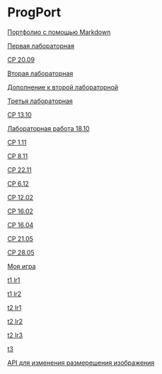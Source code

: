 # ProgPort
 
 <a href="https://github.com/VexelB/porfol" target="_blank">Портфолио с помощью Markdown</a>

 <a href="https://repl.it/@VexelB/ProgFLab">Первая лабораторная</a>

<a href="https://repl.it/@VexelB/Prog2009">СР 20.09</a>

<a href="https://repl.it/@VexelB/ProgSLab">Вторая лабораторная</a>

<a href="https://repl.it/@VexelB/ProgSlab1">Дополнение к второй лабораторной</a>

<a href="https://repl.it/@VexelB/ProgTLab">Третья лабораторная</a>

<a href="https://repl.it/@VexelB/Prog1310">СР 13.10</a>

<a href="https://github.com/VexelB/prog1810/blob/master/main.py">Лабораторная работа 18.10</a>

<a href="https://repl.it/@VexelB/Prog111">СР 1.11</a>

<a href="https://repl.it/@VexelB/Prog811">СР 8.11</a>

<a href="https://repl.it/@VexelB/Prog2211">СР 22.11</a>

<a href="https://repl.it/@VexelB/Prog612">СР 6.12</a>

<a href="https://github.com/VexelB/prog1202">СР 12.02</a>

<a href="https://github.com/VexelB/prog1602">СР 16.02</a>

<a href="https://github.com/VexelB/prog1604">СР 16.04</a>

<a href="https://github.com/VexelB/prog2105">СР 21.05</a>

<a href="https://github.com/VexelB/prog2805">СР 28.05</a>

<a href="https://github.com/VexelB/game">Моя игра</a>

[t1 lr1](https://github.com/python-advance/t1-datascienceintro-VexelB/blob/master/lr1.py)

[t1 lr2](https://github.com/python-advance/t1-datascienceintro-VexelB/blob/master/lr2.py)

[t2 lr1](https://github.com/python-advance/t2-generators-VexelB/blob/master/lr1.py)

[t2 lr2](https://github.com/python-advance/t2-generators-VexelB/blob/master/lr2.py)

[t2 lr3](https://github.com/python-advance/t2-generators-VexelB/blob/master/lr3.py)

[t3](https://github.com/python-advance/t3-gui-VexelB)

[API для изменения размерешения изображения](https://github.com/VexelB/img_resizer)
